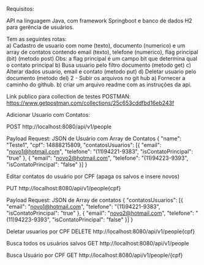 Requisitos:

API na linguagem Java, com framework Springboot e banco de dados H2 para gerência de usuários. 

Tem as seguintes rotas:                                                                           
a) Cadastro de usuario com nome (texto), documento (numerico) e um array de contatos contendo email (texto), telefone (numerico), flag principal (bit) (metodo post)
Obs: a flag principal é um campo bit que determina qual o contato principal
b) Busa usuario pelo filtro documento (metodo get)
c) Alterar dados usuario, email e contato (metodo put)
d) Deletar usuario pelo documento (metodo del)
2 - Subir os arquivos no git hub
a) Fornecer a caminho do github.
b) criar um arquivo readme com as instruções da api.

Link publico para collection de testes POSTMAN:
https://www.getpostman.com/collections/25c653cddfbd16eb243f

Adicionar Usuario com Contatos:

POST http://localhost:8080/api/v1/people

Payload Request: JSON de Usuário com Array de Contatos
{
"name": "Teste1",
"cpf": 14888215809,
"contatosUsuarios":
    [{
    "email": "novo1@hotmail.com",
    "telefone": "(11)94221-9383",
    "isContatoPrincipal": "true"
    },
    {
    "email": "novo2@hotmail.com",
    "telefone": "(11)94223-9393",
    "isContatoPrincipal": "false"
    }]
}


Editar contatos do usuário por CPF (apaga os salvos e insere novos)

PUT http://localhost:8080/api/v1/people{cpf}

Payload Request: JSON de Array de contatos
{
"contatosUsuarios":
    [{
    "email": "novo1@hotmail.com",
    "telefone": "(11)94221-9383",
    "isContatoPrincipal": "true"
    },
    {
    "email": "novo2@hotmail.com",
    "telefone": "(11)94223-9393",
    "isContatoPrincipal": "false"
    }]
}

Deletar usuarios por CPF
DELETE http://localhost:8080/api/v1/people{cpf}

Busca todos os usuários salvos
GET http://localhost:8080/api/v1/people

Busca Usuário por CPF
GET http://localhost:8080/api/v1/people/{cpf}

